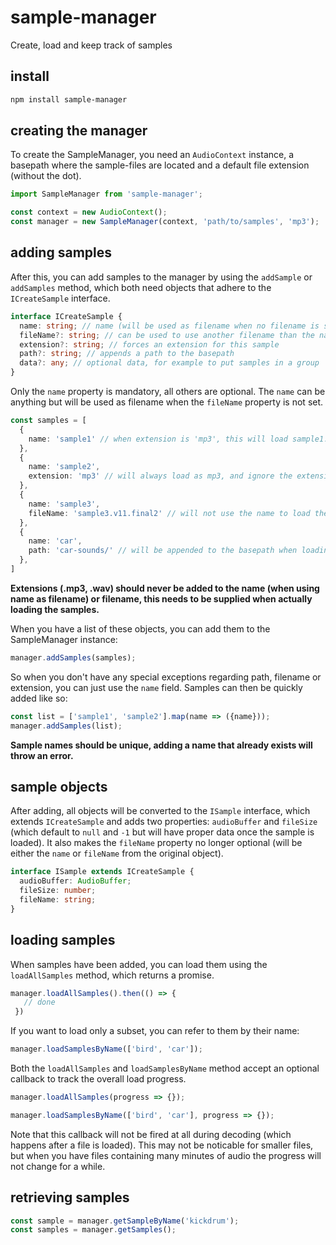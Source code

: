 # sample-manager

Create, load and keep track of samples

## install
```sh
npm install sample-manager
```

## creating the manager

To create the SampleManager, you need an `AudioContext` instance, a basepath where the sample-files are located and a default file extension (without the dot).

```typescript
import SampleManager from 'sample-manager';

const context = new AudioContext();
const manager = new SampleManager(context, 'path/to/samples', 'mp3');
```

## adding samples
After this, you can add samples to the manager by using the `addSample` or `addSamples` method, which both need objects that adhere to the `ICreateSample` interface.

```typescript
interface ICreateSample {
  name: string; // name (will be used as filename when no filename is supplied)
  fileName?: string; // can be used to use another filename than the name
  extension?: string; // forces an extension for this sample
  path?: string; // appends a path to the basepath
  data?: any; // optional data, for example to put samples in a group
}
```
Only the `name` property is mandatory, all others are optional. The `name` can be anything but will be used as filename when the `fileName` property is not set.

```typescript
const samples = [
  {
    name: 'sample1' // when extension is 'mp3', this will load sample1.mp3
  },
  {
    name: 'sample2',
    extension: 'mp3' // will always load as mp3, and ignore the extension in the constructor
  },
  {
    name: 'sample3',
    fileName: 'sample3.v11.final2' // will not use the name to load the file
  },
  {
    name: 'car',
    path: 'car-sounds/' // will be appended to the basepath when loading
  },
]
```
__Extensions (.mp3, .wav) should never be added to the name (when using name as filename) or filename, this needs to be supplied when actually loading the samples.__

When you have a list of these objects, you can add them to the SampleManager instance:

```typescript
manager.addSamples(samples);
```

So when you don't have any special exceptions regarding path, filename or extension, you can just use the `name` field. Samples can then be quickly added like so:

```typescript
const list = ['sample1', 'sample2'].map(name => ({name}));
manager.addSamples(list);
```

__Sample names should be unique, adding a name that already exists will throw an error.__

## sample objects
After adding, all objects will be converted to the `ISample` interface, which extends `ICreateSample` and adds two properties: `audioBuffer` and `fileSize` (which default to `null` and `-1` but will have proper data once the sample is loaded). It also makes the `fileName` property no longer optional (will be either the `name` or `fileName` from the original object).

```typescript
interface ISample extends ICreateSample {
  audioBuffer: AudioBuffer;
  fileSize: number;
  fileName: string;
}

```

## loading samples
 When samples have been added, you can load them using the `loadAllSamples` method, which returns a promise.

 ```typescript
manager.loadAllSamples().then(() => {
    // done
  })
```

If you want to load only a subset, you can refer to them by their name:
```typescript
manager.loadSamplesByName(['bird', 'car']);
```

Both the `loadAllSamples` and `loadSamplesByName` method accept an optional callback to track the overall load progress.

```typescript
manager.loadAllSamples(progress => {});

manager.loadSamplesByName(['bird', 'car'], progress => {});
```
Note that this callback will not be fired at all during decoding (which happens after a file is loaded). This may not be noticable for smaller files, but when you have files containing many minutes of audio the progress will not change for a while.


## retrieving samples
```typescript
const sample = manager.getSampleByName('kickdrum');
const samples = manager.getSamples();
```
